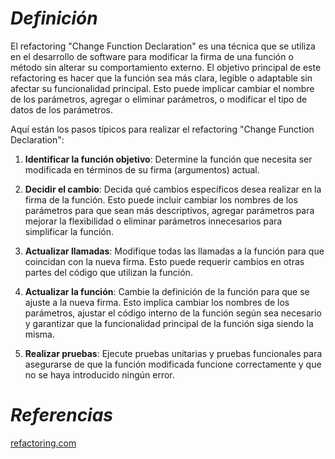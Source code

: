 # ***Definición***

El refactoring "Change Function Declaration" es una técnica que se utiliza en el desarrollo de software para modificar la firma de una función o método sin alterar su comportamiento externo. El objetivo principal de este refactoring es hacer que la función sea más clara, legible o adaptable sin afectar su funcionalidad principal. Esto puede implicar cambiar el nombre de los parámetros, agregar o eliminar parámetros, o modificar el tipo de datos de los parámetros.

Aquí están los pasos típicos para realizar el refactoring "Change Function Declaration":

1. **Identificar la función objetivo**: Determine la función que necesita ser modificada en términos de su firma (argumentos) actual.

2. **Decidir el cambio**: Decida qué cambios específicos desea realizar en la firma de la función. Esto puede incluir cambiar los nombres de los parámetros para que sean más descriptivos, agregar parámetros para mejorar la flexibilidad o eliminar parámetros innecesarios para simplificar la función.

3. **Actualizar llamadas**: Modifique todas las llamadas a la función para que coincidan con la nueva firma. Esto puede requerir cambios en otras partes del código que utilizan la función.

4. **Actualizar la función**: Cambie la definición de la función para que se ajuste a la nueva firma. Esto implica cambiar los nombres de los parámetros, ajustar el código interno de la función según sea necesario y garantizar que la funcionalidad principal de la función siga siendo la misma.

5. **Realizar pruebas**: Ejecute pruebas unitarias y pruebas funcionales para asegurarse de que la función modificada funcione correctamente y que no se haya introducido ningún error.

# ***Referencias***
[refactoring.com](https://refactoring.com/catalog/changeFunctionDeclaration.html)